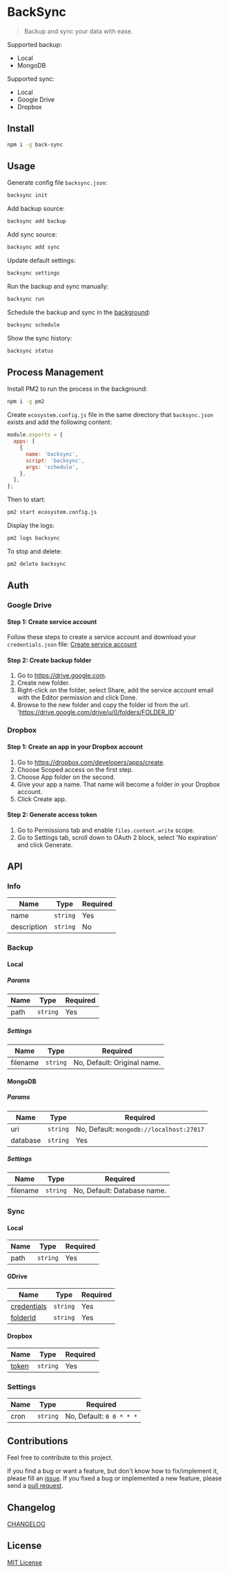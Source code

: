 # BackSync

> Backup and sync your data with ease.

Supported backup:

- Local
- MongoDB

Supported sync:

- Local
- Google Drive
- Dropbox

## Install

```bash
npm i -g back-sync
```

## Usage

Generate config file `backsync.json`:

```bash
backsync init
```

Add backup source:

```bash
backsync add backup
```

Add sync source:

```bash
backsync add sync
```

Update default settings:

```bash
backsync settings
```

Run the backup and sync manually:

```bash
backsync run
```

Schedule the backup and sync in the [background](#process-management):

```bash
backsync schedule
```

Show the sync history:

```bash
backsync status
```

## Process Management

Install PM2 to run the process in the background:

```bash
npm i -g pm2
```

Create `ecosystem.config.js` file in the same directory that `backsync.json` exists and add the following content:

```js
module.exports = {
  apps: [
    {
      name: 'backsync',
      script: 'backsync',
      args: 'schedule',
    },
  ],
};
```

Then to start:

```bash
pm2 start ecosystem.config.js
```

Display the logs:

```bash
pm2 logs backsync
```

To stop and delete:

```bash
pm2 delete backsync
```

## Auth

### Google Drive

#### Step 1: Create service account

Follow these steps to create a service account and download your `credentials.json` file:
[Create service account](https://cloud.google.com/docs/authentication/production#create_service_account)

#### Step 2: Create backup folder

1. Go to <https://drive.google.com>.
2. Create new folder.
3. Right-click on the folder, select Share, add the service account email with the Editor permission and click Done.
4. Browse to the new folder and copy the folder id from the url. 'https://drive.google.com/drive/u/0/folders/FOLDER_ID'

### Dropbox

#### Step 1: Create an app in your Dropbox account

1. Go to <https://dropbox.com/developers/apps/create>.
2. Choose Scoped access on the first step.
3. Choose App folder on the second.
4. Give your app a name. That name will become a folder in your Dropbox account.
5. Click Create app.

#### Step 2: Generate access token

1. Go to Permissions tab and enable `files.content.write` scope.
1. Go to Settings tab, scroll down to OAuth 2 block, select 'No expiration' and click Generate.

## API

### Info

| Name        | Type     | Required |
| ----------- | -------- | -------- |
| name        | `string` | Yes      |
| description | `string` | No       |

### Backup

#### Local

##### Params

| Name | Type     | Required |
| ---- | -------- | -------- |
| path | `string` | Yes      |

##### Settings

| Name     | Type     | Required                    |
| -------- | -------- | --------------------------- |
| filename | `string` | No, Default: Original name. |

#### MongoDB

##### Params

| Name     | Type     | Required                                 |
| -------- | -------- | ---------------------------------------- |
| uri      | `string` | No, Default: `mongodb://localhost:27017` |
| database | `string` | Yes                                      |

##### Settings

| Name     | Type     | Required                    |
| -------- | -------- | --------------------------- |
| filename | `string` | No, Default: Database name. |

### Sync

#### Local

| Name | Type     | Required |
| ---- | -------- | -------- |
| path | `string` | Yes      |

#### GDrive

| Name                         | Type     | Required |
| ---------------------------- | -------- | -------- |
| [credentials](#google-drive) | `string` | Yes      |
| [folderId](#google-drive)    | `string` | Yes      |

#### Dropbox

| Name              | Type     | Required |
| ----------------- | -------- | -------- |
| [token](#dropbox) | `string` | Yes      |

### Settings

| Name | Type     | Required                 |
| ---- | -------- | ------------------------ |
| cron | `string` | No, Default: `0 0 * * *` |

## Contributions

Feel free to contribute to this project.

If you find a bug or want a feature, but don't know how to fix/implement it, please fill an [issue](https://github.com/ayoubamine/backsync/issues).
If you fixed a bug or implemented a new feature, please send a [pull request](https://github.com/ayoubamine/backsync/pulls).

## Changelog

[CHANGELOG](./CHANGELOG.md)

## License

[MIT License](./LICENSE)
